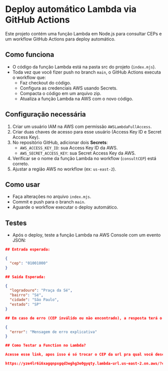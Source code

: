 # Deploy automático Lambda via GitHub Actions

Este projeto contém uma função Lambda em Node.js para consultar CEPs e um workflow GitHub Actions para deploy automático.

## Como funciona

- O código da função Lambda está na pasta src do projeto (`index.mjs`).
- Toda vez que você fizer push no branch `main`, o GitHub Actions executa o workflow que:
  - Faz checkout do código.
  - Configura as credenciais AWS usando Secrets.
  - Compacta o código em um arquivo zip.
  - Atualiza a função Lambda na AWS com o novo código.

## Configuração necessária

1. Criar um usuário IAM na AWS com permissão `AWSLambdaFullAccess`.
2. Criar duas chaves de acesso para esse usuário (Access Key ID e Secret Access Key).
3. No repositório GitHub, adicionar dois **Secrets**:
   - `AWS_ACCESS_KEY_ID`: sua Access Key ID da AWS.
   - `AWS_SECRET_ACCESS_KEY`: sua Secret Access Key da AWS.
4. Verificar se o nome da função Lambda no workflow (`consultCEP`) está correto.
5. Ajustar a região AWS no workflow (ex: `us-east-2`).

## Como usar

- Faça alterações no arquivo `index.mjs`.
- Commit e push para o branch `main`.
- Aguarde o workflow executar o deploy automático.

## Testes

- Após o deploy, teste a função Lambda na AWS Console com um evento JSON:

```json
## Entrada esperada:

{
  "cep": "01001000"
}

## Saida Esperada:

{
  "logradouro": "Praça da Sé",
  "bairro": "Sé",
  "cidade": "São Paulo",
  "estado": "SP"
}

## Em caso de erro (CEP inválido ou não encontrado), a resposta terá o formato:

{
  "error": "Mensagem de erro explicativa"
}

## Como Testar a Function no Lambda? 

Acesse esse link, apos isso é só trocar o CEP da url pra qual você deseja consultar

https://yze4lr6i6xagqnpxgqd3eghg3e0gyqty.lambda-url.us-east-2.on.aws/?cep=01001000

